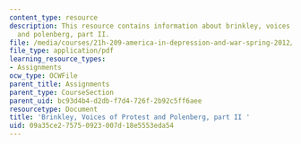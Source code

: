 ```yaml
---
content_type: resource
description: This resource contains information about brinkley, voices of protest
  and polenberg, part II.
file: /media/courses/21h-209-america-in-depression-and-war-spring-2012/09a35ce275750923007d18e5553eda54_MIT21H_209S12_brinkley2.pdf
file_type: application/pdf
learning_resource_types:
- Assignments
ocw_type: OCWFile
parent_title: Assignments
parent_type: CourseSection
parent_uid: bc93d4b4-d2db-f7d4-726f-2b92c5ff6aee
resourcetype: Document
title: 'Brinkley, Voices of Protest and Polenberg, part II '
uid: 09a35ce2-7575-0923-007d-18e5553eda54
---
```

